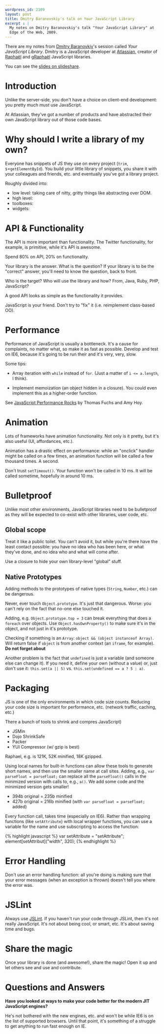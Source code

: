 ```yaml
--- 
wordpress_id: 2109
layout: post
title: Dmitry Baranovskiy's talk on Your JavaScript Library
excerpt : |
  My notes on Dmitry Baranovskiy's talk "Your JavaScript Library" at
  Edge of the Web, 2009.
---
```


There are my notes from [Dmitry Baranovkiy][db]'s session called *Your
JavaScript Library*. Dmitry is a JavaScript developer at [Atlassian][at],
creator of [Raphaël][rph] and [gRaphaël][grph] JavaScript libraries.

[db]: http://dmitry.baranovskiy.com/
[at]: http://atlassian.com/
[rph]: http://raphaeljs.com/
[grph]: http://g.raphaeljs.com/

You can see the [slides on
slideshare](http://www.slideshare.net/Dmitry.Baranovskiy/your-javascript-library).

# Introduction #

Unlike the server-side, you don't have a choice on client-end development: you
pretty much *must* use JavaScript.

At Atlassian, they've got a number of products and have abstracted their own
JavaScript library out of those code bases.

# Why should I write a library of my own? #

Everyone has snippets of JS they use on every project (`trim`,
`$`=`getElementById`). You build your little library of snippets, you share it
with your colleagues and friends, etc. and eventually you've got a library
project.

Roughly divided into:

* low level: taking care of nitty, gritty things like abstracting over
  DOM.
* high level:
* toolboxes:
* widgets: 

# API & Functionality #

The API is more important than functionality. The Twitter functionality, for
example, is primitive, while it's API is awesome.

Spend 80% on API, 20% on functionality.

Your library is the answer. What is the question? If your library is to be the
"correct" answer, you'll need to know the question, back to front.

Who is the target? Who will use the library and how? From, Java, Ruby, PHP,
JavaScript?

A good API looks as simple as the functionality it provides.

JavaScript is your friend. Don't try to "fix" it (i.e. reimplement class-based
OO).

# Performance #

Performance of JavaScript is usually a bottleneck. It's a cause for
complaints, no matter what, so make it as fast as possible. Develop and test
on IE6, because it's going to be run their and it's very, very, slow.

Some tips:

* Array iteration with `while` instead of `for`. (Just a matter of 
 `i <= a.length`, I think).

* Implement memoization (an object hidden in a closure). You could
  even implement this as a higher-order function.

See [JavaScript Performance Rocks](http://www.jsrocks.com/) by Thomas
Fuchs and Amy Hoy.

# Animation #

Lots of frameworks have animation functionality. Not only is it
pretty, but it's also useful (UI, affordances, etc.).
 
Animation has a drastic effect on performance: while an "onclick"
handler might be called on a few times, an animation function will be
called a few thousand times. A second.

Don't trust `setTimeout()`. Your function won't be called in 10 ms. It
will be called sometime, hopefully in around 10 ms.

# Bulletproof #

Unlike most other environments, JavaScript libraries need to be
bulletproof as they will be expected to co-exist with other libraries,
user code, etc.

## Global scope ##

Treat it like a public toilet. You can't avoid it, but while you're
there have the least contact possible: you have no idea who has been
here, or what they've done, and no idea who and what will come after.

Use a closure to hide your own library-level "global" stuff.

## Native Prototypes ## 

Adding methods to the prototypes of native types (`String`, `Number`,
etc.) can be dangerous.

Never, ever touch `Object.prototype`. It's just that dangerous. Worse:
you can't rely on the fact that no-one else touched it.

Adding, e.g. `Object.prototype.top = 3` can break everything that does
a `foreach` over objects. Use `Object.hasOwnProperty()` to make sure
it's in the object, and not just in it's prototype. 

Checking if something is an `Array`: `object && (object instanceof
Array)`. Will return false if `object` is from another context (an
`iframe`, for example). **Do not forget about <iframes>**

Another problem is the fact that `undefined` is just a variable (and
someone else can change it). If you need it, define your own (without
a value) or, just don't use it: `this.set(a || 5)` vs.
`this.set(undefined == a ? 5 : a)`.

# Packaging #

JS is one of the only environments in which code size counts. Reducing
your code size is important for performance, etc. (network traffic,
caching, etc.)

There a bunch of tools to shrink and compres JavaScript)

* JSMin
* Dojo ShrinkSafe
* Packer
* YUI Compressor (w/ gzip is best)

Raphael, e.g. is 121K, 52K minified, 18K gzipped.

Using local names for built-in functions can allow these tools to
generate short names, and then use the smaller name at call sites.
Adding, e.g., `var parseFloat = parseFloat;` can replace all the
`parseFloat()` calls in the minimized version with calls to, e.g.,
`a()`. We add some code and the minimized version gets smaller!

* 394b original = 235b minified
* 427b original = 216b minified (with `var parseFloat = parseFloat;`
  added)

Every function call, takes time (especially on IE6). Rather than
wrapping functions (like `setAttribute`) with local wrapper functions,
you can use a variable for the name and use subscripting to access the
function:

{% highlight javascript %}
var setAttribute = "setAttribute";
element[setAttribut]("width", 320);
{% endhighlight %}

# Error Handling #

Don't use an error handling function: all you're doing is making sure
that your error messages (when an exception is thrown) doesn't tell
you where the error was.

# JSLint #

Always use [JSLint](http://jslint.com/). If you haven't run your code
through JSLint, then it's not really JavaScript. It's not about being
cool, or smart, etc.  It's about saving time and bugs.

# Share the magic #

Once your library is done (and awesome!), share the magic! Open it up
and let others see and use and contribute.

# Questions and Answers #

**Have you looked at ways to make your code better for the modern JIT
JavaScript engines?**

He's not bothered with the new engines, etc. and won't be while IE6 is
on the list of supported browsers. Until that point, it's something of
a struggle to get anything to run fast enough on IE.
